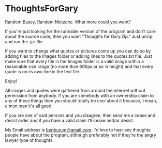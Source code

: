ThoughtsForGary
===============

Random Busey, Random Nietzche. What more could you want?


If you're just looking for the runnable version of the program and don't care about the source code, then you want "Thoughts for Gary.Zip."  Just unzip and run the .jar file.

If you want to change what quotes or pictures come up you can do so by adding files to the Images folder or adding lines to the quotes.txt file.  Just make sure that every file in the Images folder is a valid image within a reasonable size range (no more than 600px or so in height) and that every quote is on its own line in the text file.

Enjoy!





All images and quotes were gathered from around the internet without permission from anybody.  If you are somebody with an ownership claim to any of these things then you should totally be cool about it because, I mean, c'mon man it's all good.

If you are one of said persons and you disagree, then send me a cease and desist order and if you have a valid claim I'll cease and/or desist.

My Email address is benburum@gmail.com.  I'd love to hear any thoughts people have about the program, although preferably not if they're the angry lawyer type of thoughts.

